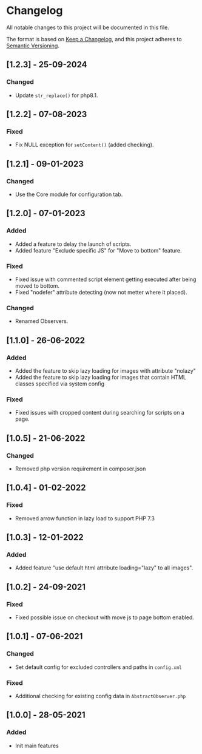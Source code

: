 # Changelog
All notable changes to this project will be documented in this file.

The format is based on [Keep a Changelog](https://keepachangelog.com/en/1.0.0/),
and this project adheres to [Semantic Versioning](https://semver.org/spec/v2.0.0.html).

## [1.2.3] - 25-09-2024
### Changed
- Update `str_replace()` for php8.1.

## [1.2.2] - 07-08-2023
### Fixed
- Fix NULL exception for `setContent()` (added checking).

## [1.2.1] - 09-01-2023
### Changed
- Use the Core module for configuration tab.

## [1.2.0] - 07-01-2023
### Added
- Added a feature to delay the launch of scripts.
- Added feature "Exclude specific JS" for "Move to bottom" feature.
### Fixed
- Fixed issue with commented script element getting executed after being moved to bottom.
- Fixed "nodefer" attribute detecting (now not metter where it placed).
### Changed
- Renamed Observers.

## [1.1.0] - 26-06-2022
### Added
- Added the feature to skip lazy loading for images with attribute "nolazy"
- Added the feature to skip lazy loading for images that contain HTML classes specified via system config
### Fixed
- Fixed issues with cropped content during searching for scripts on a page.

## [1.0.5] - 21-06-2022
### Changed
- Removed php version requirement in composer.json

## [1.0.4] - 01-02-2022
### Fixed
- Removed arrow function in lazy load to support PHP 7.3

## [1.0.3] - 12-01-2022
### Added
- Added feature "use default html attribute loading="lazy" to all images".

## [1.0.2] - 24-09-2021
### Fixed
- Fixed possible issue on checkout with move js to page bottom enabled.

## [1.0.1] - 07-06-2021
### Changed
- Set default config for excluded controllers and paths in `config.xml`

### Fixed
- Additional checking for existing config data in `AbstractObserver.php`

## [1.0.0] - 28-05-2021
### Added
- Init main features

